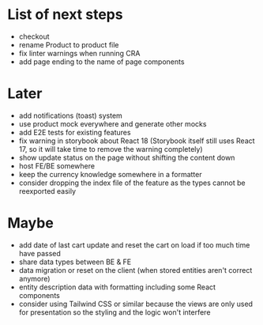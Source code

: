 # List of next steps

- checkout
- rename Product to product file
- fix linter warnings when running CRA
- add page ending to the name of page components

# Later

- add notifications (toast) system
- use product mock everywhere and generate other mocks
- add E2E tests for existing features
- fix warning in storybook about React 18 (Storybook itself still uses React 17, so it will take time to remove the warning completely)
- show update status on the page without shifting the content down
- host FE/BE somewhere
- keep the currency knowledge somewhere in a formatter
- consider dropping the index file of the feature as the types cannot be reexported easily

# Maybe

- add date of last cart update and reset the cart on load if too much time have passed
- share data types between BE & FE
- data migration or reset on the client (when stored entities aren't correct anymore)
- entity description data with formatting including some React components
- consider using Tailwind CSS or similar because the views are only used for presentation so the styling and the logic won't interfere

